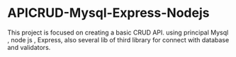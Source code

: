# APICRUD-Mysql-Express-Nodejs
This project is focused on creating a basic CRUD API. using principal Mysql , node js , Express, also several lib of third library for connect with database and validators.

